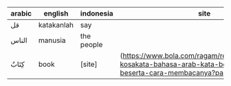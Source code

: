 
| arabic | english | indonesia | site |
| --- | --- | --- | --- |
| قل | katakanlah | say |
| الناس | manusia | the people |
| كِتَابٌ | book | [site]|(https://www.bola.com/ragam/read/4324233/100-kosakata-bahasa-arab-kata-benda-lengkap-beserta-cara-membacanya?page=2) |

